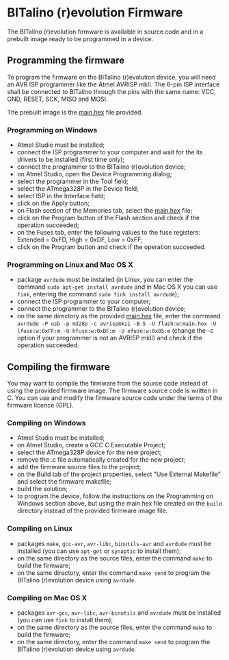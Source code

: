 # BITalino (r)evolution Firmware

The BITalino (r)evolution firmware is available in source code and in a prebuilt image ready to be programmed in a device.

## Programming the firmware

To program the firmware on the BITalino (r)evolution device, you will need an AVR ISP programmer like the Atmel AVRISP mkII. The 6-pin ISP interface shall be connected to BITalino through the pins with the same name: VCC, GND, RESET, SCK, MISO and MOSI.

The prebuilt image is the [main.hex](prebuilt/main.hex) file provided.

### Programming on Windows

- Atmel Studio must be installed;
- connect the ISP programmer to your computer and wait for the its drivers to be installed (first time only);
- connect the programmer to the BITalino (r)evolution device;
- on Atmel Studio, open the Device Programming dialog;
- select the programmer in the Tool field;
- select the ATmega328P in the Device field;
- select ISP in the Interface field;
- click on the Apply button;
- on Flash section of the Memories tab, select the [main.hex](prebuilt/main.hex) file;
- click on the Program button of the Flash section and check if the operation succeeded;
- on the Fuses tab, enter the following values to the fuse registers: Extended = 0xFD, High = 0xDF, Low = 0xFF;
- click on the Program button and check if the operation succeeded.

### Programming on Linux and Mac OS X

- package `avrdude` must be installed (in Linux, you can enter the command `sudo apt-get install avrdude` and in Mac OS X you can use `fink`, entering the command `sudo fink install avrdude`);
- connect the ISP programmer to your computer;
- connect the programmer to the BITalino (r)evolution device;
- on the same directory as the provided [main.hex](prebuilt/main.hex) file, enter the command `avrdude -P usb -p m328p -c avrispmkii -B 5 -U flash:w:main.hex -U lfuse:w:0xFF:m -U hfuse:w:0xDF:m -U efuse:w:0x05:m` (change the -c option if your programmer is not an AVRISP mkII) and check if the operation succeeded.


## Compiling the firmware

You may want to compile the firmware from the source code instead of using the provided firmware image. The firmware source code is written in C. You can use and modify the firmware source code under the terms of the firmware licence (GPL).

### Compiling on Windows

- Atmel Studio must be installed;
- on Atmel Studio, create a GCC C Executable Project;
- select the ATmega328P device for the new project;
- remove the .c file automatically created for the new project;
- add the firmware source files to the project;
- on the Build tab of the project properties, select "Use External Makefile" and select the firmware makefile;
- build the solution;
- to program the device, follow the instructions on the Programming on Windows section above, but using the main.hex file created on the `build` directory instead of the provided firmware image file.

### Compiling on Linux

- packages `make`, `gcc-avr`, `avr-libc`, `binutils-avr` and `avrdude` must be installed (you can use `apt-get` or `synaptic` to install them);
- on the same directory as the source files, enter the command `make` to build the firmware;
- on the same directory, enter the command `make send` to program the BITalino (r)evolution device using `avrdude`.

### Compiling on Mac OS X

- packages `avr-gcc`, `avr-libc`, `avr-binutils` and `avrdude` must be installed (you can use `fink` to install them);
- on the same directory as the source files, enter the command `make` to build the firmware;
- on the same directory, enter the command `make send` to program the BITalino (r)evolution device using `avrdude`.
